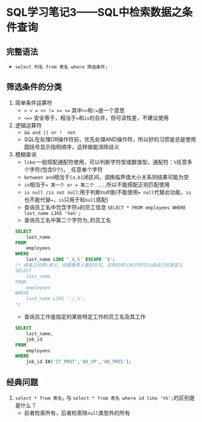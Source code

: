 # SQL学习笔记3——SQL中检索数据之条件查询

## 完整语法
* `select 列名 from 表名 where 筛选条件;`
## 筛选条件的分类
1. 简单条件运算符
	* `> < = <> != >= <=` 其中`<>`和`!=`是一个意思
	* `<=>` 安全等于，相当于`=`和`is`的合并，但可读性差，不建议使用
2. 逻辑运算符
	* `&& and || or !  not`
	* SQL在处理OR操作符前，优先处理AND操作符，所以好的习惯是总是使用圆括号显示指明顺序，这样做能消除歧义
3. 模糊查询
	* `like`:一般搭配通配符使用，可以判断字符型或数值型，通配符：`%`任意多个字符(包含0个)，`_`任意单个字符
	* `between and`相当于`[a,b]`闭区间，调换临界值大小关系则结果可能为空
	* `in`相当于`= 第一个 or = 第二个 ...`,所以不能搭配正则匹配使用
	* `is null /is not null`:用于判断null值(不能使用`= null`代替此功能，`is`也不能代替`=`，`is`只用于和`null`搭配)
	* 查询员工名中包含字符`a`的员工信息
	`SELECT * FROM employees WHERE last_name LIKE '%a%';`
	* 查询员工名中第二个字符为_的员工名
	```sql
	SELECT 
		last_name 
	FROM 
		employees 
	WHERE 
		last_name LIKE '_$_%' ESCAPE '$';
	/* 或者之间用\转义，但是推荐上面的方式，这样的转义标识符可以由自己任意定义
	SELECT 
		last_name 
	FROM 
		employees 
	WHERE 
		last_name LIKE '_\_%';
	*/
	```
	* 查询员工作是指定的某些特定工作的员工名及其工作
	```sql
	SELECT 
		last_name,
		job_id
	FROM 
		employees 
	WHERE 
		job_id IN('IT_PROT','AD_VP','AD_PRES');
	```
## 经典问题
1. `select * from 表名;` 与 `select * from 表名 where id like '%%';`的区别是是什么？
	* 前者检索所有，后者检索除`null`类型外的所有